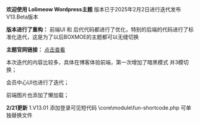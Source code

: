 

**欢迎使用 Lolimeow Wordpress主题**
版本已于2025年2月2日进行迭代发布 V13.Beta版本

**版本进行了重构：**
前端UI 和 后代代码都进行了优化，特别的后端的代码进行了标准化迭代，这是为了以后BOXMOE的主题都可以无缝切换

**主题官网链接：**
[点击查看](https://www.boxmoe.com/468.html "点击查看")

本次迭代的内容比较多，具体在博客体验前端，第一次增加了暗黑模式 并3模切换；

会员中心UI也进行了迭代；

前端图片也添加了懒加载；

**2/21更新**
1.V13.01 添加登录可见短代码 \core\module\fun-shortcode.php 可单独替换文件